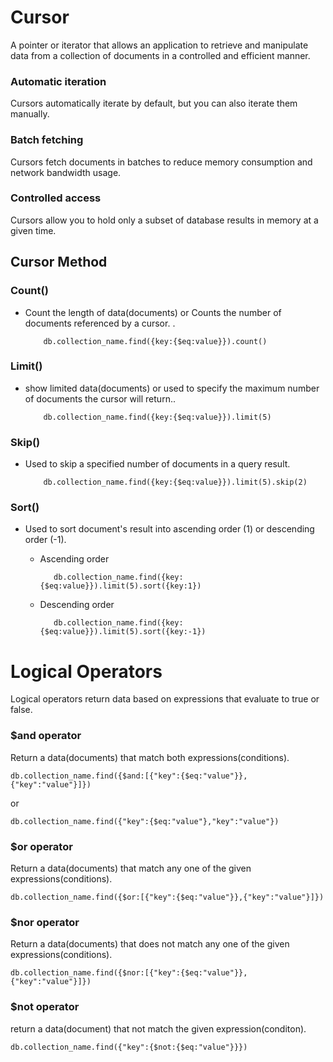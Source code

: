 # Cursor

A pointer or iterator that allows an application to retrieve and manipulate data from a collection of documents in a controlled and efficient manner.

### Automatic iteration

Cursors automatically iterate by default, but you can also iterate them manually.

### Batch fetching

Cursors fetch documents in batches to reduce memory consumption and network bandwidth usage.

### Controlled access

Cursors allow you to hold only a subset of database results in memory at a given time.

## Cursor Method

### Count()

- Count the length of data(documents) or Counts the number of documents referenced by a cursor. .

  ```
      db.collection_name.find({key:{$eq:value}}).count()
  ```

### Limit()

- show limited data(documents) or used to specify the maximum number of documents the cursor will return..

  ```
      db.collection_name.find({key:{$eq:value}}).limit(5)
  ```

### Skip()

- Used to skip a specified number of documents in a query result.

  ```
      db.collection_name.find({key:{$eq:value}}).limit(5).skip(2)
  ```

### Sort()

- Used to sort document's result into ascending order (1) or descending order (-1).

  - Ascending order

    ```
       db.collection_name.find({key:{$eq:value}}).limit(5).sort({key:1})
    ```

  - Descending order

    ```
       db.collection_name.find({key:{$eq:value}}).limit(5).sort({key:-1})
    ```

# Logical Operators

Logical operators return data based on expressions that evaluate to true or false.

### $and operator

Return a data(documents) that match both expressions(conditions).

```
db.collection_name.find({$and:[{"key":{$eq:"value"}},{"key":"value"}]})
```

or

```
db.collection_name.find({"key":{$eq:"value"},"key":"value"})
```

### $or operator

Return a data(documents) that match any one of the given expressions(conditions).

```
db.collection_name.find({$or:[{"key":{$eq:"value"}},{"key":"value"}]})
```

### $nor operator

Return a data(documents) that does not match any one of the given expressions(conditions).

```
db.collection_name.find({$nor:[{"key":{$eq:"value"}},{"key":"value"}]})
```

### $not operator

return a data(document) that not match the given expression(conditon).

```
db.collection_name.find({"key":{$not:{$eq:"value"}}})
```
